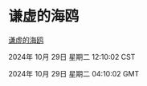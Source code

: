 # 谦虚的海鸥
[谦虚的海鸥](http://219.139.197.74:56308/qxdho/course/base/hotlink/index.php)

2024年 10月 29日 星期二 12:10:02 CST

2024年 10月 29日 星期二 04:10:02 GMT

